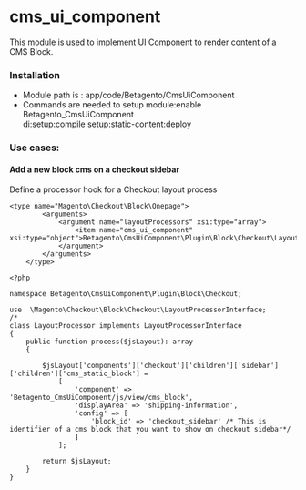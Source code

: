 # cms_ui_component
This module is used to implement UI Component to render content of a CMS Block.

### Installation 
- Module path is : app/code/Betagento/CmsUiComponent
- Commands are needed to setup
   module:enable Betagento_CmsUiComponent     
   di:setup:compile
   setup:static-content:deploy 

### Use cases:
#### Add a new block cms on a checkout sidebar 
Define a processor hook for a Checkout layout process 
```
<type name="Magento\Checkout\Block\Onepage">
        <arguments>
            <argument name="layoutProcessors" xsi:type="array">
                <item name="cms_ui_component" xsi:type="object">Betagento\CmsUiComponent\Plugin\Block\Checkout\LayoutProcessor</item>
            </argument>
        </arguments>
    </type>
```

```
<?php

namespace Betagento\CmsUiComponent\Plugin\Block\Checkout;

use  \Magento\Checkout\Block\Checkout\LayoutProcessorInterface;
/*
class LayoutProcessor implements LayoutProcessorInterface
{
    public function process($jsLayout): array
    {

        $jsLayout['components']['checkout']['children']['sidebar']['children']['cms_static_block'] =
            [
                'component' => 'Betagento_CmsUiComponent/js/view/cms_block',
                'displayArea' => 'shipping-information',
                'config' => [
                    'block_id' => 'checkout_sidebar' /* This is identifier of a cms block that you want to show on checkout sidebar*/
                ]
            ];

        return $jsLayout;
    }
}

```

